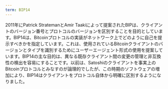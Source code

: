 ```yaml
---
term: BIP14
---
```


2011年にPatrick StratemanとAmir Taakiによって提案されたBIPは、クライアントのバージョン番号とプロトコルのバージョンを区別することを目的としています。BIP14は、Bitcoinプロトコルの実装がネットワーク上でどのように自己を提示すべきかを指定しています。これは、使用されているBitcoinクライアントのバージョンとタイプを識別するためにユーザーエージェント形式の使用を提案しています。BIP14の主な目的は、異なる既存クライアント間の変更の管理と非互換性の検出を容易にすることです。以前は、Satoshiのクライアントを事実上のBitcoinプロトコルとみなすのが論理的でしたが、この時期のソフトウェアの増加により、BIP14はクライアントをプロトコル自体から明確に区別するようになりました。